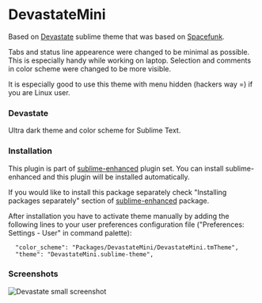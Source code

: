 # DevastateMini

Based on [Devastate](https://github.com/vlakarados/devastate) sublime theme that
was based on [Spacefunk](https://github.com/Twiebie/ST-Spacefunk).

Tabs and status line appearence were changed to be minimal as possible. This is
especially handy while working on laptop. Selection and comments in color scheme
were changed to be more visible.

It is especially good to use this theme with menu hidden (hackers way =) if you
are Linux user.


### Devastate

Ultra dark theme and color scheme for Sublime Text.


### Installation

This plugin is part of [sublime-enhanced](http://github.com/shagabutdinov/sublime-enhanced)
plugin set. You can install sublime-enhanced and this plugin will be installed
automatically.

If you would like to install this package separately check "Installing packages
separately" section of [sublime-enhanced](http://github.com/shagabutdinov/sublime-enhanced)
package.

After installation you have to activate theme manually by adding the following
lines to your user preferences configuration file ("Preferences: Settings -
User" in command palette):

	  "color_scheme": "Packages/DevastateMini/DevastateMini.tmTheme",
	  "theme": "DevastateMini.sublime-theme",


### Screenshots

![Devastate small screenshot](https://raw.github.com/shagabutdinov/sublime-devastate-mini/master/screenshot.png "DevastateMini screenshot")